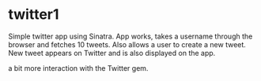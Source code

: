 twitter1
========

Simple twitter app using Sinatra. App works, takes a username through the browser and fetches 10 tweets.
Also allows a user to create a new tweet. New tweet appears on Twitter and is also displayed on the app.

a bit more interaction with the Twitter gem.
